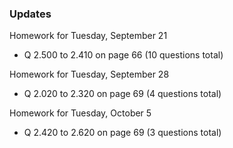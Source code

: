 ### Updates

Homework for Tuesday, September 21
  * Q 2.500 to 2.410 on page 66 (10 questions total)

Homework for Tuesday, September 28
  * Q 2.020 to 2.320 on page 69 (4 questions total)

Homework for Tuesday, October 5
  * Q 2.420 to 2.620 on page 69 (3 questions total)
